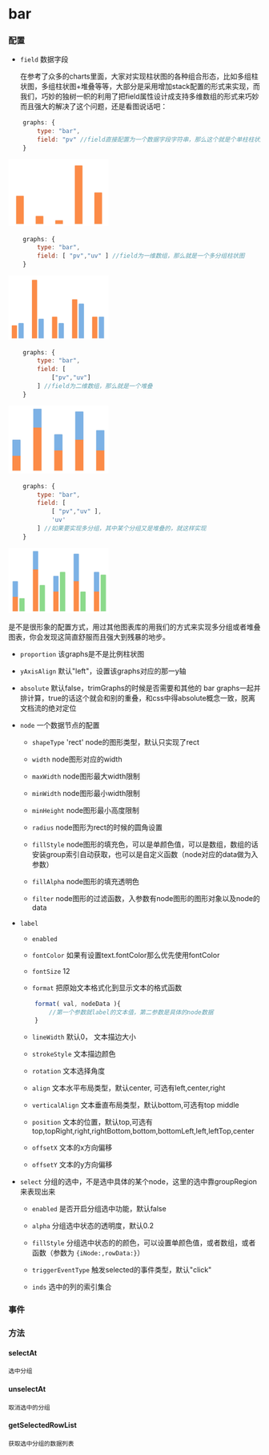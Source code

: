 bar
=================

### 配置

- `field` 数据字段

    在参考了众多的charts里面，大家对实现柱状图的各种组合形态，比如多组柱状图，多组柱状图+堆叠等等，大部分是采用增加stack配置的形式来实现，而我们，巧妙的独树一帜的利用了把field属性设计成支持多维数组的形式来巧妙而且强大的解决了这个问题，还是看图说话吧：

```js
    graphs: {
        type: "bar",
        field: "pv" //field直接配置为一个数据字段字符串，那么这个就是个单柱柱状图
    }
```
<img src="./assets/graphs_bar.jpg" style="width:200px;">

```js
    graphs: {
        type: "bar",
        field: [ "pv","uv" ] //field为一维数组，那么就是一个多分组柱状图
    }
```
<img src="./assets/graphs_bar_1.jpg" style="width:200px;">

```js
    graphs: {
        type: "bar",
        field: [ 
            ["pv","uv"] 
        ] //field为二维数组，那么就是一个堆叠
    }
```
<img src="./assets/graphs_bar_2.jpg" style="width:200px;">

```js
    graphs: {
        type: "bar",
        field: [ 
            [ "pv","uv" ],
            'uv'
        ] //如果要实现多分组，其中某个分组又是堆叠的，就这样实现
    }
```
<img src="./assets/graphs_bar_3.jpg" style="width:200px;">

是不是很形象的配置方式，用过其他图表库的用我们的方式来实现多分组或者堆叠图表，你会发现这简直舒服而且强大到残暴的地步。

- `proportion` 该graphs是不是比例柱状图

- `yAxisAlign` 默认"left"，设置该graphs对应的那一y轴

- `absolute` 默认false，trimGraphs的时候是否需要和其他的 bar graphs一起并排计算，true的话这个就会和别的重叠，和css中得absolute概念一致，脱离文档流的绝对定位

- `node` 一个数据节点的配置

    - `shapeType` 'rect' node的图形类型，默认只实现了rect

    - `width` node图形对应的width

    - `maxWidth` node图形最大width限制

    - `minWidth` node图形最小width限制

    - `minHeight` node图形最小高度限制

    - `radius` node图形为rect的时候的圆角设置

    - `fillStyle` node图形的填充色，可以是单颜色值，可以是数组，数组的话安装group索引自动获取，也可以是自定义函数（node对应的data做为入参数）

    - `fillAlpha` node图形的填充透明色

    - `filter` node图形的过滤函数，入参数有node图形的图形对象以及node的data

- `label` 

    - `enabled` 

    - `fontColor` 如果有设置text.fontColor那么优先使用fontColor

    - `fontSize` 12

    - `format` 把原始文本格式化到显示文本的格式函数

    ```js
        format( val, nodeData ){
            //第一个参数就label的文本值，第二参数是具体的node数据
        }
    ```

    - `lineWidth` 默认0， 文本描边大小

    - `strokeStyle` 文本描边颜色

    - `rotation` 文本选择角度

    - `align` 文本水平布局类型，默认center, 可选有left,center,right

    - `verticalAlign` 文本垂直布局类型，默认bottom,可选有top middle 
    
    - `position` 文本的位置，默认top,可选有top,topRight,right,rightBottom,bottom,bottomLeft,left,leftTop,center

    - `offsetX` 文本的x方向偏移

    - `offsetY` 文本的y方向偏移


- `select` 分组的选中，不是选中具体的某个node，这里的选中靠groupRegion来表现出来

    - `enabled` 是否开启分组选中功能，默认false
        
    - `alpha`  分组选中状态的透明度，默认0.2
        
    - `fillStyle` 分组选中状态的的颜色，可以设置单颜色值，或者数组，或者函数（参数为 `{iNode:,rowData:}`）
        
    - `triggerEventType` 触发selected的事件类型，默认"click"

    - `inds` 选中的列的索引集合
    

### 事件


### 方法

#### selectAt

    选中分组

#### unselectAt

    取消选中的分组

####  getSelectedRowList

    获取选中分组的数据列表

